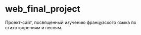 # web_final_project
Проект-сайт, посвященный изучению французского языка по стихотворениям и песням.
